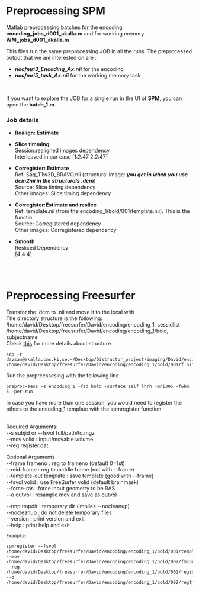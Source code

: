 # Preprocessing SPM
Matlab preprocessing batches for the encoding **encoding_jobs_d001_akalla.m** and for working memory **WM_jobs_d001_akalla.m**

This files run the same preprocessing JOB in all the runs. The preprocessed output that we are interested on are :  
+ ***nocfmri3_Encoding_Ax.nii*** for the encoding
+ ***nocfmri5_task_Ax.nii*** for the working memory task
<br/>

If you want to explore the JOB for a single run in the UI of **SPM**, you can open the **batch_1.m**.

### Job details
+ **Realign: Estimate**

+ **Slice timming**
      <br/>
      Session:realigned images dependency
      <br/>
      Interleaved in our case [1:2:47 2:2:47]
      <br/>

+ **Corregister: Estimate**
      <br/>
      Ref: Sag_T1w3D_BRAVO.nii (structural image: ***you get in when you use dcm2nii in the structurals .dcm***)
      <br/>
      Source: Slice timing dependency
      <br/>
      Other images: Slice timing dependency
      <br/>
     
+ **Corregister:Estimate and reslice**
      <br/>
      Ref: template.nii (from the encoding_1/bold/001/template.nii). This is the functio
      <br/>
      Source: Corregistered dependency
      <br/>
      Other images: Corregistered dependency
      <br/>
     
+ **Smooth**
      <br/>
      Resliced Dependency
      <br/>
      [4 4 4]
 
 

<br/>
<br/>

# Preprocessing Freesurfer

Transfor the .dcm to .nii and move it to the local with
<br/>
The directory structure is the following:
<br/>
/home/david/Desktop/freesurfer/David/encoding/encoding_1, sessidlist
<br/>
/home/david/Desktop/freesurfer/David/encoding/encoding_1/bold, subjectname
<br/>
Check [this](https://surfer.nmr.mgh.harvard.edu/fswiki/FsFastTutorialV5.1/FsFastDirStruct) for more details about structure.

```
scp -r davsan@akalla.cns.ki.se:~/Desktop/Distractor_project/imaging/David/encoding_mapping/run6/fmri3_Encoding_Ax.nii /home/david/Desktop/freesurfer/David/encoding/encoding_1/bold/001/f.nii
```

Run the preprcessesing with the following line
<br/>
```
preproc-sess -s encoding_1 -fsd bold -surface self lhrh -mni305 -fwhm 5 -per-run
```

In case you have more than one session, you would need to register the others to the encoding_1 template with the 
spmregister function

<br/>
Required Arguments:
<br/>
   --s subjid   or  --fsvol full/path/to.mgz 
   <br/>
   --mov volid  : input/movable volume
   <br/>
   --reg register.dat
   <br/>

Optional Arguments
<br/>
   --frame frameno : reg to frameno (default 0=1st)
   <br/>
   --mid-frame : reg to middle frame (not with --frame)
   <br/>
   --template-out template : save template (good with --frame)
   <br/>
   --fsvol volid : use FreeSurfer volid (default brainmask)
   <br/>
   --force-ras : force input geometry to be RAS
   <br/>
   --o outvol : resample mov and save as outvol
   <br/>

   --tmp tmpdir  : temporary dir (implies --nocleanup)
   <br/>
   --nocleanup  : do not delete temporary files
   <br/>
   --version : print version and exit
   <br/>
   --help    : print help and exit
   <br/>


```
Example:

spmregister --fsvol /home/david/Desktop/freesurfer/David/encoding/encoding_1/bold/001/template.nii.gz --mov /home/david/Desktop/freesurfer/David/encoding/encoding_1/bold/002/fmcpr.nii.gz --reg /home/david/Desktop/freesurfer/David/encoding/encoding_1/bold/002/register_templ_enc1.dat --o /home/david/Desktop/freesurfer/David/encoding/encoding_1/bold/002/regfmcpr.nii.gz

















